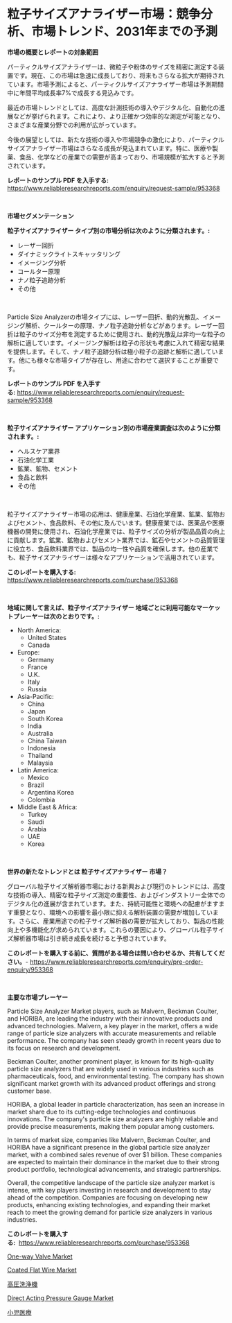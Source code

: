 <p><h1>粒子サイズアナライザー市場：競争分析、市場トレンド、2031年までの予測</h1></p><p><strong>市場の概要とレポートの対象範囲</strong></p>
<p><p>パーティクルサイズアナライザーは、微粒子や粉体のサイズを精密に測定する装置です。現在、この市場は急速に成長しており、将来もさらなる拡大が期待されています。市場予測によると、パーティクルサイズアナライザー市場は予測期間中に年間平均成長率7%で成長する見込みです。</p><p>最近の市場トレンドとしては、高度な計測技術の導入やデジタル化、自動化の進展などが挙げられます。これにより、より正確かつ効率的な測定が可能となり、さまざまな産業分野での利用が広がっています。</p><p>今後の展望としては、新たな技術の導入や市場競争の激化により、パーティクルサイズアナライザー市場はさらなる成長が見込まれています。特に、医療や製薬、食品、化学などの産業での需要が高まっており、市場規模が拡大すると予測されています。</p></p>
<p><strong>レポートのサンプル PDF を入手する:</strong> <a href="https://www.reliableresearchreports.com/enquiry/request-sample/953368">https://www.reliableresearchreports.com/enquiry/request-sample/953368</a></p>
<p>&nbsp;</p>
<p><strong>市場セグメンテーション</strong></p>
<p><strong>粒子サイズアナライザー タイプ別の市場分析は次のように分類されます。:</strong></p>
<p><ul><li>レーザー回折</li><li>ダイナミックライトスキャッタリング</li><li>イメージング分析</li><li>コールター原理</li><li>ナノ粒子追跡分析</li><li>その他</li></ul></p>
<p>&nbsp;</p>
<p><p>Particle Size Analyzerの市場タイプには、レーザー回折、動的光散乱、イメージング解析、クールターの原理、ナノ粒子追跡分析などがあります。レーザー回折は粒子のサイズ分布を測定するために使用され、動的光散乱は非均一な粒子の解析に適しています。イメージング解析は粒子の形状も考慮に入れて精密な結果を提供します。そして、ナノ粒子追跡分析は極小粒子の追跡と解析に適しています。他にも様々な市場タイプが存在し、用途に合わせて選択することが重要です。</p></p>
<p><strong>レポートのサンプル PDF を入手する:</strong>&nbsp;<a href="https://www.reliableresearchreports.com/enquiry/request-sample/953368">https://www.reliableresearchreports.com/enquiry/request-sample/953368</a></p>
<p>&nbsp;</p>
<p><strong> 粒子サイズアナライザー アプリケーション別の市場産業調査は次のように分類されます。:</strong></p>
<p><ul><li>ヘルスケア業界</li><li>石油化学工業</li><li>鉱業、鉱物、セメント</li><li>食品と飲料</li><li>その他</li></ul></p>
<p>&nbsp;</p>
<p><p>粒子サイズアナライザー市場の応用は、健康産業、石油化学産業、鉱業、鉱物およびセメント、食品飲料、その他に及んでいます。健康産業では、医薬品や医療機器の開発に使用され、石油化学産業では、粒子サイズの分析が製品品質の向上に貢献します。鉱業、鉱物およびセメント業界では、鉱石やセメントの品質管理に役立ち、食品飲料業界では、製品の均一性や品質を確保します。他の産業でも、粒子サイズアナライザーは様々なアプリケーションで活用されています。</p></p>
<p><strong>このレポートを購入する:</strong>&nbsp; <a href="https://www.reliableresearchreports.com/purchase/953368">https://www.reliableresearchreports.com/purchase/953368</a></p>
<p>&nbsp;</p>
<p><strong>地域に関して言えば、粒子サイズアナライザー 地域ごとに利用可能なマーケットプレーヤーは次のとおりです。:</strong></p>
<p><ul>
    <li>
        North America:
        <ul>
            <li>United States</li>
            <li>Canada</li>
        </ul>
    </li>
    <li>
        Europe:
        <ul>
            <li>Germany</li>
            <li>France</li>
            <li>U.K.</li>
            <li>Italy</li>
            <li>Russia</li>
        </ul>
    </li>
    <li>
        Asia-Pacific:
        <ul>
            <li>China</li>
            <li>Japan</li>
            <li>South Korea</li>
            <li>India</li>
            <li>Australia</li>
            <li>China Taiwan</li>
            <li>Indonesia</li>
            <li>Thailand</li>
            <li>Malaysia</li>
        </ul>
    </li>
    <li>
        Latin America:
        <ul>
            <li>Mexico</li>
            <li>Brazil</li>
            <li>Argentina Korea</li>
            <li>Colombia</li>
        </ul>
    </li>
    <li>
        Middle East & Africa:
        <ul>
            <li>Turkey</li>
            <li>Saudi</li>
            <li>Arabia</li>
            <li>UAE</li>
            <li>Korea</li>
        </ul>
    </li>
    </ul></p>
<p>&nbsp;</p>
<p><strong>世界の新たなトレンドとは 粒子サイズアナライザー 市場？</strong></p>
<p><p>グローバル粒子サイズ解析器市場における新興および現行のトレンドには、高度な技術の導入、精密な粒子サイズ測定の重要性、およびインダストリー全体でのデジタル化の進展が含まれています。また、持続可能性と環境への配慮がますます重要となり、環境への影響を最小限に抑える解析装置の需要が増加しています。さらに、産業用途での粒子サイズ解析器の需要が拡大しており、製品の性能向上や多機能化が求められています。これらの要因により、グローバル粒子サイズ解析器市場は引き続き成長を続けると予想されています。</p></p>
<p><strong>このレポートを購入する前に、質問がある場合は問い合わせるか、共有してください。</strong>- <a href="https://www.reliableresearchreports.com/enquiry/pre-order-enquiry/953368">https://www.reliableresearchreports.com/enquiry/pre-order-enquiry/953368</a></p>
<p>&nbsp;</p>
<p><strong>主要な市場プレーヤー</strong></p>
<p><p>Particle Size Analyzer Market players, such as Malvern, Beckman Coulter, and HORIBA, are leading the industry with their innovative products and advanced technologies. Malvern, a key player in the market, offers a wide range of particle size analyzers with accurate measurements and reliable performance. The company has seen steady growth in recent years due to its focus on research and development.</p><p>Beckman Coulter, another prominent player, is known for its high-quality particle size analyzers that are widely used in various industries such as pharmaceuticals, food, and environmental testing. The company has shown significant market growth with its advanced product offerings and strong customer base.</p><p>HORIBA, a global leader in particle characterization, has seen an increase in market share due to its cutting-edge technologies and continuous innovations. The company's particle size analyzers are highly reliable and provide precise measurements, making them popular among customers.</p><p>In terms of market size, companies like Malvern, Beckman Coulter, and HORIBA have a significant presence in the global particle size analyzer market, with a combined sales revenue of over $1 billion. These companies are expected to maintain their dominance in the market due to their strong product portfolio, technological advancements, and strategic partnerships.</p><p>Overall, the competitive landscape of the particle size analyzer market is intense, with key players investing in research and development to stay ahead of the competition. Companies are focusing on developing new products, enhancing existing technologies, and expanding their market reach to meet the growing demand for particle size analyzers in various industries.</p></p>
<p><strong>このレポートを購入する:</strong>&nbsp;&nbsp;<a href="https://www.reliableresearchreports.com/purchase/953368">https://www.reliableresearchreports.com/purchase/953368</a></p>
<p><p><a href="https://bubble-tree-ea4.notion.site/One-way-Valve-Market-Size-Focuses-on-Market-Dynamics-In-Depth-Analysis-and-Future-Projections-of-it-7fd6012b8d104c50961bedccb92f48fe">One-way Valve Market</a></p><p><a href="https://view.publitas.com/reportprime-1/coated-flat-wire-market-size-global-industry-overview-market-segmentation-and-forecast-2024-to-2031/">Coated Flat Wire Market</a></p><p><a href="https://medium.com/@darniecejuarezlvzuvvkzbus/%E9%AB%98%E5%9C%A7%E6%B4%97%E6%B5%84%E6%A9%9F%E5%B8%82%E5%A0%B4%E3%81%AF-%E5%B8%82%E5%A0%B4%E3%82%B7%E3%82%A7%E3%82%A2-%E5%B8%82%E5%A0%B4%E3%83%88%E3%83%AC%E3%83%B3%E3%83%89-%E5%B8%82%E5%A0%B4%E6%88%90%E9%95%B7%E3%81%AB%E9%96%A2%E3%81%99%E3%82%8B%E6%83%85%E5%A0%B1%E3%82%92%E6%8F%90%E4%BE%9B%E3%81%97%E3%81%BE%E3%81%99-0c9537e241e7">高圧洗浄機</a></p><p><a href="https://thundering-castanet-c65.notion.site/Direct-Acting-Pressure-Gauge-Market-Share-Market-New-Trends-Analysis-Report-By-Type-By-Applicatio-8394f45e69374db7b5ef867b0160bc12">Direct Acting Pressure Gauge Market</a></p><p><a href="https://medium.com/@darniecejuarezlvzuvvkzbus/%E5%B0%8F%E5%85%90%E4%BF%9D%E5%81%A5%E5%B8%82%E5%A0%B4-%E6%88%90%E5%8A%9F%E3%81%99%E3%82%8B%E3%83%93%E3%82%B8%E3%83%8D%E3%82%B9%E6%88%A6%E7%95%A5%E3%81%AE%E9%8D%B5-2031%E5%B9%B4%E3%81%BE%E3%81%A7%E3%81%AE%E4%BA%88%E6%B8%AC-9a128b5192a9">小児医療</a></p></p>